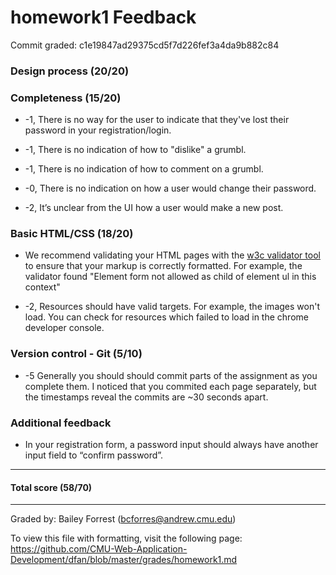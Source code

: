 homework1 Feedback
==================

Commit graded: c1e19847ad29375cd5f7d226fef3a4da9b882c84

### Design process (20/20)

### Completeness (15/20)
+ -1, There is no way for the user to indicate that they've lost their password
    in your registration/login.

+ -1, There is no indication of how to "dislike" a grumbl.

+ -1, There is no indication of how to comment on a grumbl.

+ -0, There is no indication on how a user would change their password.

+ -2, It’s unclear from the UI how a user would make a new post.

### Basic HTML/CSS (18/20)
+ We recommend validating your HTML pages with the [w3c validator
    tool](http://validator.w3.org/) to ensure that your markup is correctly
    formatted. For example, the validator found "Element form not allowed as
    child of element ul in this context"

+ -2, Resources should have valid targets. For example, the images won't load.
    You can check for resources which failed to load in the chrome developer
    console.

### Version control - Git (5/10)
+ -5 Generally you should should commit parts of the assignment as you complete
    them. I noticed that you commited each page separately, but the timestamps
    reveal the commits are ~30 seconds apart.

### Additional feedback
+ In your registration form, a password input should always have another input
    field to “confirm password”.

---

#### Total score (58/70)

---

Graded by: Bailey Forrest (bcforres@andrew.cmu.edu)

To view this file with formatting, visit the following page:
https://github.com/CMU-Web-Application-Development/dfan/blob/master/grades/homework1.md
